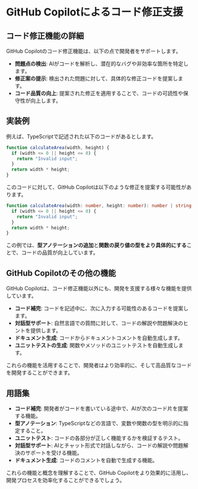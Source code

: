 # GitHub Copilotによるコード修正支援

## コード修正機能の詳細

GitHub Copilotのコード修正機能は、以下の点で開発者をサポートします。

*   **問題点の検出**: AIがコードを解析し、潜在的なバグや非効率な箇所を特定します。
*   **修正案の提示**: 検出された問題に対して、具体的な修正コードを提案します。
*   **コード品質の向上**: 提案された修正を適用することで、コードの可読性や保守性が向上します。

## 実装例

例えば、TypeScriptで記述された以下のコードがあるとします。

```typescript
function calculateArea(width, height) {
  if (width <= 0 || height <= 0) {
    return "Invalid input";
  }
  return width * height;
}
```

このコードに対して、GitHub Copilotは以下のような修正を提案する可能性があります。

```typescript
function calculateArea(width: number, height: number): number | string {
  if (width <= 0 || height <= 0) {
    return "Invalid input";
  }
  return width * height;
}
```
この例では、**型アノテーションの追加**と**関数の戻り値の型をより具体的にする**ことで、コードの品質が向上しています。

## GitHub Copilotのその他の機能

GitHub Copilotは、コード修正機能以外にも、開発を支援する様々な機能を提供しています。

*   **コード補完**: コードを記述中に、次に入力する可能性のあるコードを提案します。
*   **対話型サポート**: 自然言語での質問に対して、コードの解説や問題解決のヒントを提供します。
*   **ドキュメント生成**: コードからドキュメントコメントを自動生成します。
*  **ユニットテストの生成**: 関数やメソッドのユニットテストを自動生成します。

これらの機能を活用することで、開発者はより効率的に、そして高品質なコードを開発することができます。

## 用語集

*   **コード補完**: 開発者がコードを書いている途中で、AIが次のコード片を提案する機能。
*   **型アノテーション**: TypeScriptなどの言語で、変数や関数の型を明示的に指定すること。
*   **ユニットテスト**: コードの各部分が正しく機能するかを検証するテスト。
*   **対話型サポート**: AIとチャット形式で対話しながら、コードの解説や問題解決のサポートを受ける機能。
*   **ドキュメント生成**: コードのコメントを自動で生成する機能。

これらの機能と概念を理解することで、GitHub Copilotをより効果的に活用し、開発プロセスを効率化することができるでしょう。
